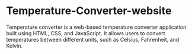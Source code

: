 # Temperature-Converter-website
Temperature converter is a web-based temperature converter application built using HTML, CSS, and JavaScript. 
It allows users to convert temperatures between different units, such as Celsius, Fahrenheit, and Kelvin.
